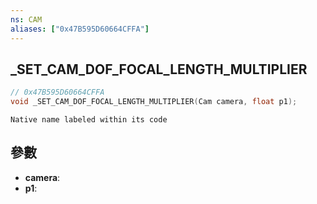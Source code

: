 ```yaml
---
ns: CAM
aliases: ["0x47B595D60664CFFA"]
---
```

## _SET_CAM_DOF_FOCAL_LENGTH_MULTIPLIER

```c
// 0x47B595D60664CFFA
void _SET_CAM_DOF_FOCAL_LENGTH_MULTIPLIER(Cam camera, float p1);
```

```
Native name labeled within its code
```

## 參數
* **camera**: 
* **p1**: 

